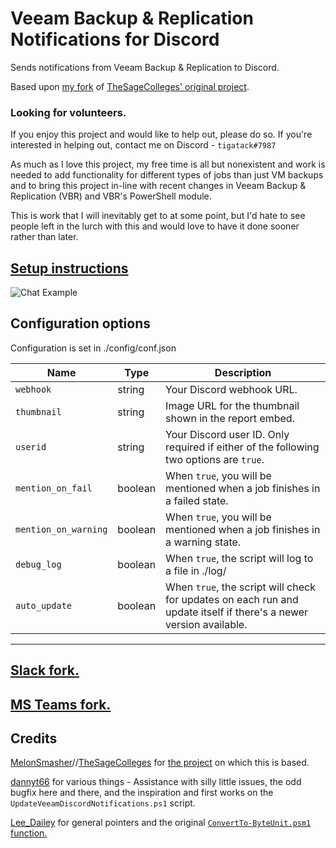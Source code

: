 # Veeam Backup & Replication Notifications for Discord
Sends notifications from Veeam Backup & Replication to Discord.

Based upon [my fork](https://github.com/tigattack/VeeamSlackNotifications) of [TheSageColleges' original project](https://github.com/TheSageColleges/VeeamSlackNotifications).

### Looking for volunteers.

If you enjoy this project and would like to help out, please do so. If you're interested in helping out, contact me on Discord - `tigatack#7987`

As much as I love this project, my free time is all but nonexistent and work is needed to add functionality for different types of jobs than just VM backups and to bring this project in-line with recent changes in Veeam Backup & Replication (VBR) and VBR's PowerShell module.

This is work that I will inevitably get to at some point, but I'd hate to see people left in the lurch with this and would love to have it done sooner rather than later.

## [Setup instructions](https://blog.tiga.tech/veeam-b-r-notifications-in-discord/)

![Chat Example](https://github.com/tigattack/VeeamDiscordNotifications/blob/master/asset/example.png)

## Configuration options
Configuration is set in ./config/conf.json

| Name                 	| Type    	| Description                                                                                                        	|
|----------------------	|---------	|--------------------------------------------------------------------------------------------------------------------	|
| `webhook`            	| string  	| Your Discord webhook URL.                                                                                          	|
| `thumbnail`          	| string  	| Image URL for the thumbnail shown in the report embed.                                                             	|
| `userid`             	| string  	| Your Discord user ID. Only required if either of the following two options are `true`.                             	|
| `mention_on_fail`    	| boolean 	| When `true`, you will be mentioned when a job finishes in a failed state.                                          	|
| `mention_on_warning` 	| boolean 	| When `true`, you will be mentioned when a job finishes in a warning state.                                         	|
| `debug_log`          	| boolean 	| When `true`, the script will log to a file in ./log/                                                               	|
| `auto_update`        	| boolean 	| When `true`, the script will check for updates on each run and update itself if there's a newer version available. 	|

---
## [Slack fork.](https://github.com/tigattack/VeeamSlackNotifications)
## [MS Teams fork.](https://github.com/tigattack/VeeamTeamsNotifications)

## Credits
[MelonSmasher](https://github.com/MelonSmasher)//[TheSageColleges](https://github.com/TheSageColleges) for [the project](https://github.com/TheSageColleges/VeeamSlackNotifications) on which this is based.

[dannyt66](https://github.com/dannyt66) for various things - Assistance with silly little issues, the odd bugfix here and there, and the inspiration and first works on the `UpdateVeeamDiscordNotifications.ps1` script.

[Lee_Dailey](https://reddit.com/u/Lee_Dailey) for general pointers and the original [`ConvertTo-ByteUnit.psm1` function.](https://pastebin.com/srN5CKty)
